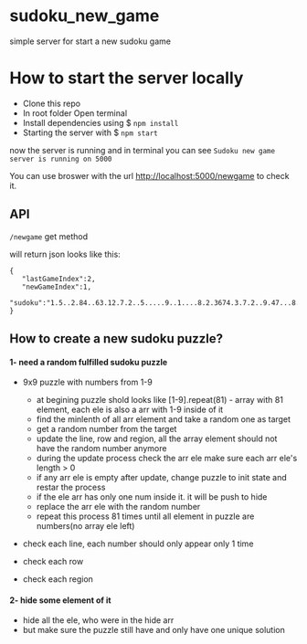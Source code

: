 # sudoku_new_game
simple server for start a new sudoku game

# How to start the server locally

- Clone this repo
- In root folder Open terminal
- Install dependencies using $ `npm install`
- Starting the server with $ `npm start`

now the server is running and in terminal you can see `Sudoku new game server is running on 5000`

You can use broswer with the url [http://localhost:5000/newgame](http://localhost:5000/newgame) to check it.

## API

`/newgame` get method

  will return json looks like this:
  ```
  {
     "lastGameIndex":2,
     "newGameIndex":1,
     "sudoku":"1.5..2.84..63.12.7.2..5.....9..1....8.2.3674.3.7.2..9.47...8..1..16....926914.37."
  }
  ```

  ## How to create a new sudoku puzzle?

  #### 1- need a random fulfilled sudoku puzzle
  - 9x9 puzzle with numbers from 1-9

     - at begining puzzle shold looks like [1-9].repeat(81) - array with 81 element, each ele is also a arr with 1-9 inside of it
     - find the minlenth of all arr element and take a random one as target
     - get a random number from the target
     - update the line, row and region, all the array element should not have the random number anymore
     - during the update process check the arr ele make sure each arr ele's length > 0
     - if any arr ele is empty after update, change puzzle to init state and restar the process
     - if the ele arr has only one num inside it. it will be push to hide
     - replace the arr ele with the random number
     - repeat this process 81 times until all element in puzzle are numbers(no array ele left)

  - check each line, each number should  only appear only 1 time
  - check each row
  - check each region
   
  #### 2- hide some element of it
  - hide all the ele, who were in the hide arr
  - but make sure the puzzle still have and only have one unique solution
         